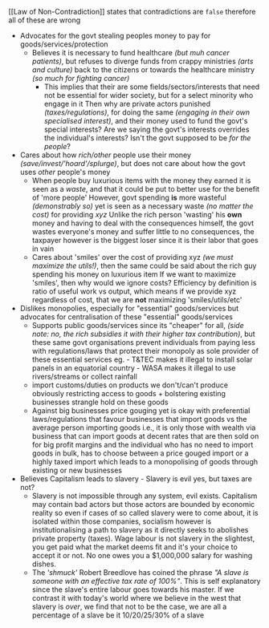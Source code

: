 [[Law of Non-Contradiction]] states that contradictions are `false` therefore all of these are wrong

- Advocates for the govt stealing peoples money to pay for goods/services/protection
	- Believes it is necessary to fund healthcare _(but muh cancer patients)_, but refuses to diverge funds from crappy ministries _(arts and culture)_ back to the citizens or towards the healthcare ministry _(so much for fighting cancer)_
		- This implies that their are some fields/sectors/interests that need not be essential for wider society, but for a select minority who engage in it
		  Then why are private actors punished _(taxes/regulations)_, for doing the same _(engaging in their own specialised interest)_, and their money used to fund the govt's special interests? Are we saying the govt's interests overrides the individual's interests? Isn't the govt supposed to be _for the people_?
- Cares about how _rich/other_ people use their money _(save/invest/'hoard'/splurge)_, but does not care about how the govt uses _other_ people's money
	- When people buy luxurious items with the money they earned it is seen as a _waste_, and that it could be put to better use for the benefit of 'more people'
	  However, govt spending __is__ more wasteful _(demonstrably so)_ yet is seen as a necessary waste _(no matter the cost)_ for providing _xyz_
	  Unlike the rich person 'wasting' his __own__ money and having to deal with the consequences himself, the govt wastes everyone's money and suffer little to no consequences, the taxpayer however is the biggest loser since it is their labor that goes in vain
	- Cares about 'smiles' over the cost of providing xyz _(we must maximize the utils!)_, then the same could be said about the rich guy spending his money on luxurious item
	  If we want to maximize 'smiles', then why would we ignore costs? Efficiency by definition is ratio of useful work vs output, which means if we provide xyz regardless of cost, that we are __not__ maximizing 'smiles/utils/etc'
- Dislikes monopolies, especially for "essential" goods/services but advocates for centralisation of these "essential" goods/services
	- Supports public goods/services since its "cheaper" for all, _(side note: no, the rich subsidies it with their higher tax contribution)_, but these same govt organisations prevent individuals from paying less with regulations/laws that protect their monopoly as sole provider of these essential services
	   eg. 
		   - T&TEC makes it illegal to install solar panels in an equatorial country
		   - WASA makes it illegal to use rivers/streams or collect rainfall
	- import customs/duties on products we don't/can't produce obviously restricting access to goods + bolstering existing businesses strangle hold on these goods
	- Against big businesses price gouging yet is okay with preferential laws/regulations that favour businesses that import goods vs the average person importing goods
	  i.e., it is only those with wealth via business that can import goods at decent rates that are then sold on for big profit margins and the individual who has no need to import goods in bulk, has to choose between a price gouged import or a highly taxed import which leads to a monopolising of goods through existing or new businesses
- Believes Capitalism leads to slavery - Slavery is evil yes, but taxes are not?
	- Slavery is not impossible through any system, evil exists. Capitalism may contain bad actors but those actors are bounded by economic reality so even if cases of so called slavery were to come about, it is isolated within those companies, socialism however is institutionalising a path to slavery as it directly seeks to abolishes private property (taxes). Wage labour is not slavery in the slightest, you get paid what the market deems fit and it's your choice to accept it or not. No one owes you a $1,000,000 salary for washing dishes.
	- The _'shmuck'_ Robert Breedlove has coined the phrase _"A slave is someone with an effective tax rate of 100%"_. This is self explanatory since the slave's entire labour goes towards his master. If we contrast it with today's world where we believe in the west that slavery is _over_, we find that not to be the case, we are all a percentage of a slave be it 10/20/25/30% of a slave